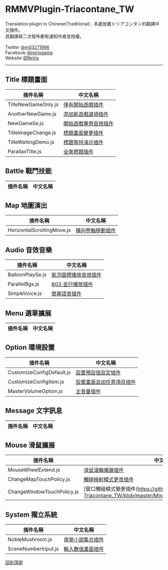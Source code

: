 # RMMVPlugin-Triacontane_TW
Translation plugin to Chinese(Traditional) .
本處放置トリアコンタン的翻譯中文插件。<br>
其翻譯與二次發布都有通知作者並授權。<br>
<br>
Twitter [@m03271996](https://twitter.com/m03271996)<br>
Facebook [@reirisgame](https://www.facebook.com/reirisgame/)<br>
Website [@ReIris](https://m03271996.wixsite.com/reirisgame)<br>
* * *
## Title 標題畫面 <br>
| 插件名稱               | 中文名稱              |
| --------------------- | --------------------- |
| TitleNewGameOnly.js       | [僅有開始遊戲插件](https://github.com/mr099985/RMMVPlugin-Triacontane_TW/blob/master/Title/TitleNewGameOnly.js)    |
| AnotherNewGame.js       | [添加新遊戲選項插件](https://github.com/mr099985/RMMVPlugin-Triacontane_TW/blob/master/Title/AnotherNewGame.js)    |
| NewGameSe.js       | [開始遊戲專用音效插件](https://github.com/mr099985/RMMVPlugin-Triacontane_TW/blob/master/Title/NewGameSe.js)    |
| TitleImageChange.js       | [標題畫面變更插件](https://github.com/mr099985/RMMVPlugin-Triacontane_TW/blob/master/Title/TitleImageChange.js)    |
| TitleWaitingDemo.js       | [標題等待演示插件](https://github.com/mr099985/RMMVPlugin-Triacontane_TW/blob/master/Title/TitleWaitingDemo.js)    |
| ParallaxTitle.js       | [全景標題插件](https://github.com/mr099985/RMMVPlugin-Triacontane_TW/blob/master/Title/ParallaxTitle.js)    |
## Battle 戰鬥技能 <br>
| 插件名稱               | 中文名稱              |
| --------------------- | --------------------- |
## Map 地圖演出 <br>
| 插件名稱               | 中文名稱              |
| --------------------- | --------------------- |
| HorizontalScrollingMove.js       | [橫向卷軸移動插件](https://github.com/mr099985/RMMVPlugin-Triacontane_TW/blob/master/Map/HorizontalScrollingMove.js)    |
## Audio 音效音樂 <br>
| 插件名稱               | 中文名稱              |
| --------------------- | --------------------- |
| BalloonPlaySe.js       | [氣泡圖標播放音效插件](https://github.com/mr099985/RMMVPlugin-Triacontane_TW/blob/master/Audio/BalloonPlaySe.js)    |
| ParallelBgs.js      | [BGS 並行播放插件](https://github.com/mr099985/RMMVPlugin-Triacontane_TW/blob/master/Audio/ParallelBgs.js)    |
| SimpleVoice.js      | [簡單語音插件](https://github.com/mr099985/RMMVPlugin-Triacontane_TW/blob/master/Audio/SimpleVoice.js)    |
## Menu 選單擴展 <br>
| 插件名稱               | 中文名稱              |
| --------------------- | --------------------- |
## Option 環境設置 <br>
| 插件名稱               | 中文名稱              |
| --------------------- | --------------------- |
| CustomizeConfigDefault.js      | [設置預設值設定插件](https://github.com/mr099985/RMMVPlugin-Triacontane_TW/blob/master/Option/CustomizeConfigDefault.js)    |
| CustomizeConfigItem.js      | [設置畫面追加任意項目插件](https://github.com/mr099985/RMMVPlugin-Triacontane_TW/blob/master/Option/CustomizeConfigItem.js)    |
| MasterVolumeOption.js      | [主音量插件](https://github.com/mr099985/RMMVPlugin-Triacontane_TW/blob/master/Option/MasterVolumeOption.js)    |
## Message 文字訊息 <br>
| 插件名稱               | 中文名稱              |
| --------------------- | --------------------- |
## Mouse 滑鼠擴展 <br>
| 插件名稱               | 中文名稱              |
| --------------------- | --------------------- |
| MouseWheelExtend.js      | [滑鼠滾輪擴展插件](https://github.com/mr099985/RMMVPlugin-Triacontane_TW/blob/master/Mouse/MouseWheelExtend.js)    |
| ChangeMapTouchPolicy.js      | [觸碰映射模式更改插件](https://github.com/mr099985/RMMVPlugin-Triacontane_TW/blob/master/Mouse/ChangeMapTouchPolicy.js)    |
| ChangeWindowTouchPolicy.js      | [窗口觸碰模式變更插件(https://github.com/mr099985/RMMVPlugin-Triacontane_TW/blob/master/Mouse/ChangeWindowTouchPolicy.js)    |
## System 獨立系統 <br>
| 插件名稱               | 中文名稱              |
| --------------------- | --------------------- |
| NobleMushroom.js      | [視覺小說集合插件](https://github.com/mr099985/RMMVPlugin-Triacontane_TW/blob/master/System/NobleMushroom.js)    |
| SceneNumberInput.js      | [輸入數值畫面插件](https://github.com/mr099985/RMMVPlugin-Triacontane_TW/blob/master/System/SceneNumberInput.js)    |


[回到頂部](#readme)
